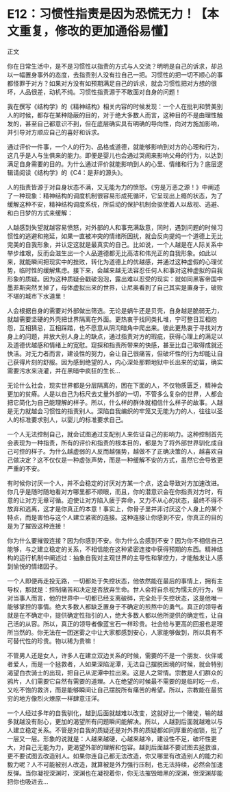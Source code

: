 # E12：习惯性指责是因为恐慌无力！【本文重复，修改的更加通俗易懂】

正文

你在日常生活中，是不是习惯性以指责的方式与人交流？明明是自己的诉求，却总以一幅置身事外的态度，去指责别人没有拉自己一把。习惯性的把一切不顺心的事都怪罪于对方？如果对方没有如预期满足自己的诉求，就会习惯性把对方想的很坏，人品很差，动机不纯。习惯性指责源于不敢面对自身的问题！

我在撰写《结构学》的《精神结构》相关内容的时候发现：一个人在批判和赞美别人的时候，都存在某种隐蔽的目的，对于绝大多数人而言，这种目的不是由理性触发的，甚至自己都意识不到，但在底层确实具有明确的导向性，向对方施加影响，并引导对方顺应自己的喜好和诉求。

通过评价一件事，一个人的行为、品格或道德，就能够影响到对方的心理和行为，这几乎是人与生俱来的能力。即便是婴儿也会通过哭闹来影响父母的行为，以达到满足自身需要的目的。为什么通过评价就能影响到人的心里、情绪和行为？底层逻辑请阅读《结构学》的《C4：是非的源头》。

人的指责皆源于对自身状态不满，又无能为力的愤怒。《穷是万恶之源！》中阐述了一种现象：精神结构的调度机制很容易形成死循环，它呈现出上瘾的状态，为了缓解这种不安，精神结构调度系统，所启动的保护机制会驱使着人以敌视、逃避、和白日梦的方式来缓解：

人越感到失望就越容易愤怒，对外部的人和事充满敌意，同时，遇到问题的时候习惯性的逃避和拖延，如果一直被冲突的情绪所困扰，就会反向提纯一个道德上无比完美的自我形象，并认定这就是最真实的自己。比如说，一个人越是在人际关系中举步维艰，反而会滋生出一个人品道德都无比高洁和伟光正的自我形象。如此以来，就能瞬间把现实中的挫败，转化为道德上的优越感，并通过这种虚假的心理优势，临时性的缓解焦虑。接下来，会越来越无法容忍任何人和事对这种虚拟的自我形象的质疑。因为这种质疑会戳破泡泡，露出难以忍受的现实：就如同黑客帝国中墨菲斯突然关掉了，母体虚拟出来的世界，让尼奥看到了自己其实是置身于，破败不堪的城市下水道里！

人会根据自身的需要对外部做出筛选。无论是蜗牛还是贝壳，自身越是脆弱无力，就越需要坚硬的外壳把世界隔离在外面。更热衷于找同类扎堆，宁可整日互相抱怨，互相猜忌，互相踩踏，也不愿意从阴沟暗角中爬出来。彼此更热衷于寻找对方身上的问题，并放大别人身上的缺点，通过指责对方的瑕疵，获得心理上的满足以及道德优越感和情绪上的宽慰。窥探和指责所带来的快感，甚至比自己取得成就还快活。对无力者而言，建设性的努力，会让自己很痛苦，但破坏性的行为却能让自己获得片刻的舒服。因为感到绝望的人，内心深处那颗地狱中长出来的幼苗，确实需要污水来浇灌，并在黑暗中疯狂的生长…

无论什么社会，现实世界都是分层隔离的，困在下面的人，不仅物质匮乏，精神会更加的贫瘠。人是以自己为标尺去丈量外部的一切，不管多么复杂的世界，人都会把它简化为自己能理解的样子。所以，什么样的群体就相信什么样子的故事。人越是无力就越会习惯性的指责别人。深陷自我编织的牢笼又无能为力的人，往往以圣人的标准要求别人，以婴儿的标准要求自己。

一个人无法控制自己，就会试图通过支配别人来佐证自己的影响力。这种控制首先会表现为一种指责，所有的评价和指责的根本目的，都是为了将外部世界驯化成自己可控的样子。为什么越虚弱的人反而越强势，越做不了正确决策的人，越喜欢自己做决定？这不仅仅是一种虚张声势，而是一种缓解不安的方式，虽然它会导致更严重的不安。

有时候你讨厌一个人，并不会稳定的讨厌对方某一个点，这会导致对方加速改进。你几乎是随时随地看对方哪里都不顺眼，而且，你的潜意识会在你指责对方时，有意的让对方无章可循。迫使让对方陷入疲于奔命，又力不从心的状态，最终不得不放弃和逃离，这才是你真正的本意！事实上，你骨子里并非讨厌这个人身上的某个特点，而是害怕与这个人建立紧密的连接。这种连接让你感到不安，你真正的目的是为了摧毁这种连接！

你为什么要摧毁连接？因为你感到不安。你为什么会感到不安？因为你不相信自己能够，与之建立稳定的关系，不相信能在这种紧密连接中获得预期的东西。精神结构的运行机制中阐述过：抽象自我对主观世界的主导性和掌控力，才能触发让人感到愉悦的情绪因子。

一个人即便再走投无路，一切都处于失控状态，他依然能在最后的事情上，拥有主导权，那就是：控制痛苦和决定是否放弃生命。世人会将自杀视为懦夫的行为，但对当事人而言，他的世界中一切都已经支离破碎，完全处于失控状态，这是他唯一能够掌控的事情。绝大多数人都缺乏置身于不确定的煎熬中的勇气。真正的领导者就是在不确定中，提供确定性指引的人，绝大多数人都以他所提供的确定性，让自己活的从容。所以，真正的领导者像蓝宝石一样珍贵。社会给与更高的回报也是理所当然的。你无法在一团迷雾之中让大家都感到安心，人家能够做到，所以具有不可替代性的珍贵。物以稀为贵嘛！

不管男人还是女人，许多人在建立双边关系的时候，需要的不是一个朋友、伙伴或者爱人，而是一个拯救者，人如果深陷泥潭，无法自己摆脱困境的时候，就会特别渴望白衣骑士的出现，把自己从泥潭中拉出来。这是人之常情。宗教是人们群众的鸦片，人们需要它自然有需要的道理。人在绝望的时候最不需要的是临时吃一点，又吃不饱的救济，而是能够瞬间让自己摆脱所有痛苦的希望。所以，宗教能在最贫穷的地方像烈火燎原一样肆意汪洋。

一个人经过多年的自我驯化，越到后面就越难以改变，这就好比一个赌徒，输的越多就越没有耐心，更加的渴望所有问题瞬间能解决。所以，人越到后面就越难以与人建立稳定关系。不管是对自我的质疑还是对外界的质疑都如同厚重的枷锁，批了一层又一层。形象的说就是：人越来越硬，心越来越冷，建设性不足，破坏性更大，对自己无能为力，更渴望外部的理解和包容。越到后面越不要试图去拯救谁，更不要试图去改造别人。如果你连自己都无法改造，你又哪里有改造别人的能力和毅力呢？人不可能被别人改造，就算被是外力强行压制，也无法持续，必然会加速反弹。当你凝视深渊时，深渊也在凝视着你，你无法摧毁暗黑的深渊，但深渊却能把你也吸进去…